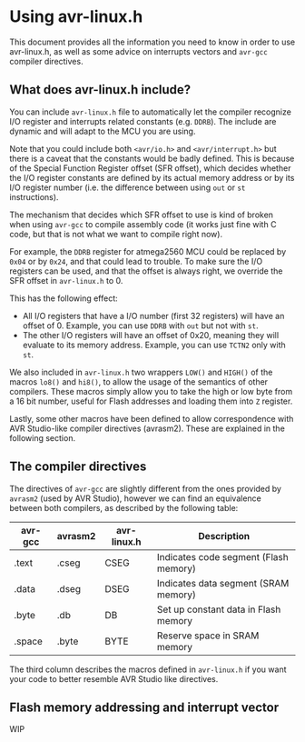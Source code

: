 # Using avr-linux.h

This document provides all the information you need to know in order to use
avr-linux.h, as well as some advice on interrupts vectors and `avr-gcc` compiler
directives.

## What does avr-linux.h include?

You can include `avr-linux.h` file to automatically let the compiler recognize
I/O register and interrupts related constants (e.g. `DDRB`). The include are
dynamic and will adapt to the MCU you are using.

Note that you could include both `<avr/io.h>` and `<avr/interrupt.h>` but there
is a caveat that the constants would be badly defined. This is because of the
Special Function Register offset (SFR offset), which decides whether the I/O
register constants are defined by its actual memory address or by its I/O
register number (i.e. the difference between using `out` or `st` instructions).

The mechanism that decides which SFR offset to use is kind of broken when using
`avr-gcc` to compile assembly code (it works just fine with C code, but that is
not what we want to compile right now).

For example, the `DDRB` register for atmega2560 MCU could be replaced by `0x04`
or by `0x24`, and that could lead to trouble. To make sure the I/O registers can
be used, and that the offset is always right, we override the SFR offset in
`avr-linux.h` to 0.

This has the following effect:

- All I/O registers that have a I/O number (first 32 registers) will have an
  offset of 0. Example, you can use `DDRB` with `out` but not with `st`.
- The other I/O registers will have an offset of 0x20, meaning they will
  evaluate to its memory address. Example, you can use `TCTN2` only with `st`.

We also included in `avr-linux.h` two wrappers `LOW()` and `HIGH()` of the
macros `lo8()` and `hi8()`, to allow the usage of the semantics of other
compilers. These macros simply allow you to take the high or low byte from a 16
bit number, useful for Flash addresses and loading them into `Z` register.

Lastly, some other macros have been defined to allow correspondence with AVR
Studio-like compiler directives (avrasm2). These are explained in the following section.

## The compiler directives

The directives of `avr-gcc` are slightly different from the ones provided by
`avrasm2` (used by AVR Studio), however we can find an equivalence between both
compilers, as described by the following table:

| avr-gcc | avrasm2 | avr-linux.h | Description                           |
| ------- | ------- | ----------- | ------------------------------------- | 
| .text   | .cseg   | CSEG        | Indicates code segment (Flash memory) |
| .data   | .dseg   | DSEG        | Indicates data segment (SRAM memory)  |
| .byte   | .db     | DB          | Set up constant data in Flash memory  |
| .space  | .byte   | BYTE        | Reserve space in SRAM memory          |

The third column describes the macros defined in `avr-linux.h` if you want your
code to better resemble AVR Studio like directives.

## Flash memory addressing and interrupt vector

WIP
